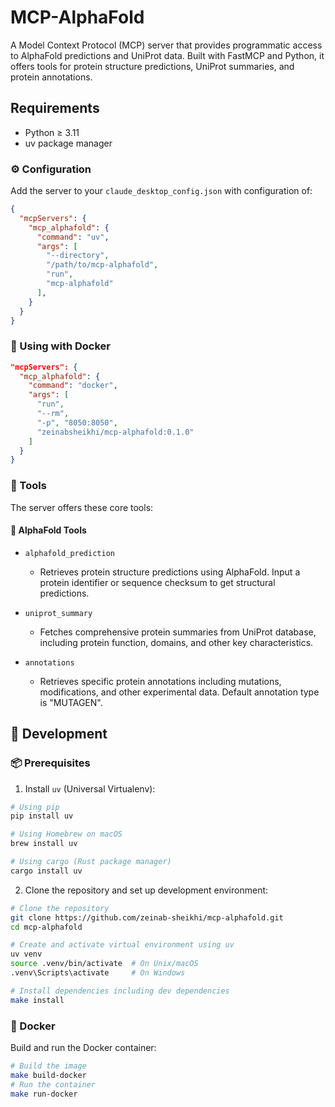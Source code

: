 # MCP-AlphaFold

A Model Context Protocol (MCP) server that provides programmatic access to AlphaFold predictions and UniProt data.
Built with FastMCP and Python, it offers tools for protein structure predictions, UniProt summaries, and protein annotations.

## Requirements
- Python ≥ 3.11
- uv package manager


### ⚙️ Configuration

Add the server to your `claude_desktop_config.json` with configuration of:

```json
{
  "mcpServers": {
    "mcp_alphafold": {
      "command": "uv",
      "args": [
        "--directory",
        "/path/to/mcp-alphafold",
        "run",
        "mcp-alphafold"
      ],
    }
  }
}
```
### 🐳 Using with Docker

```json
"mcpServers": {
  "mcp_alphafold": {
    "command": "docker",
    "args": [
      "run",
      "--rm",
      "-p", "8050:8050",
      "zeinabsheikhi/mcp-alphafold:0.1.0"
    ]
  }
}
```

### 🔧 Tools

The server offers these core tools:

#### 🧬 AlphaFold Tools
- `alphafold_prediction`
    - Retrieves protein structure predictions using AlphaFold. Input a protein identifier or sequence checksum to get structural predictions.

- `uniprot_summary`
    - Fetches comprehensive protein summaries from UniProt database, including protein function, domains, and other key characteristics.

- `annotations`
    - Retrieves specific protein annotations including mutations, modifications, and other experimental data. Default annotation type is "MUTAGEN".


## 🚀 Development

### 📦 Prerequisites

1. Install `uv` (Universal Virtualenv):
```bash
# Using pip
pip install uv

# Using Homebrew on macOS
brew install uv

# Using cargo (Rust package manager)
cargo install uv
```

2. Clone the repository and set up development environment:
```bash
# Clone the repository
git clone https://github.com/zeinab-sheikhi/mcp-alphafold.git
cd mcp-alphafold

# Create and activate virtual environment using uv
uv venv
source .venv/bin/activate  # On Unix/macOS
.venv\Scripts\activate     # On Windows

# Install dependencies including dev dependencies
make install
```

### 🐳 Docker

Build and run the Docker container:

```bash
# Build the image
make build-docker
# Run the container
make run-docker
```
